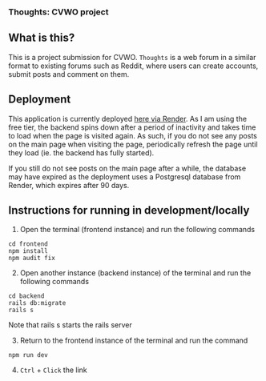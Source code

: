 ### Thoughts: CVWO project

## What is this?

This is a project submission for CVWO. `Thoughts` is a web forum in a similar format to existing forums such as Reddit, where users can create accounts, submit posts and comment on them.

## Deployment

This application is currently deployed [here via Render](https://cvwo-frontend.onrender.com/). As I am using the free tier, the backend spins down after a period of inactivity and takes time to load when the page is visited again. As such, if you do not see any posts on the main page when visiting the page, periodically refresh the page until they load (ie. the backend has fully started).

If you still do not see posts on the main page after a while, the database may have expired as the deployment uses a Postgresql database from Render, which expires after 90 days.

## Instructions for running in development/locally

1. Open the terminal (frontend instance) and run the following commands

```
cd frontend
npm install
npm audit fix
```

2. Open another instance (backend instance) of the terminal and run the following commands

```
cd backend
rails db:migrate
rails s
```
Note that rails s starts the rails server

3. Return to the frontend instance of the terminal and run the command

```
npm run dev
```

4. `Ctrl` + `Click` the link